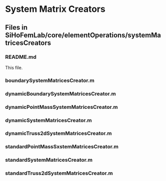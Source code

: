 <h1>System Matrix Creators</h1>

## Files in SiHoFemLab/core/elementOperations/systemMatricesCreators ##

### README.md ###
This file.

### boundarySystemMatricesCreator.m ###

### dynamicBoundarySystemMatricesCreator.m ###

### dynamicPointMassSystemMatricesCreator.m ###

### dynamicSystemMatricesCreator.m ###

### dynamicTruss2dSystemMatricesCreator.m ###

### standardPointMassSxstemMatricesCreator.m ###

### standardSystemMatricesCreator.m ###

### standardTruss2dSystemMatricesCreator.m ###